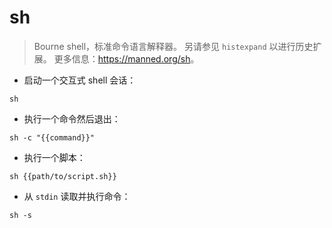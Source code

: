 # sh

> Bourne shell，标准命令语言解释器。
> 另请参见 `histexpand` 以进行历史扩展。
> 更多信息：<https://manned.org/sh>。

- 启动一个交互式 shell 会话：

`sh`

- 执行一个命令然后退出：

`sh -c "{{command}}"`

- 执行一个脚本：

`sh {{path/to/script.sh}}`

- 从 `stdin` 读取并执行命令：

`sh -s`